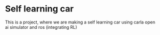 # Self learning car 
This is a project, where we are making a self learning car using carla open ai simulator and ros (integrating RL)
